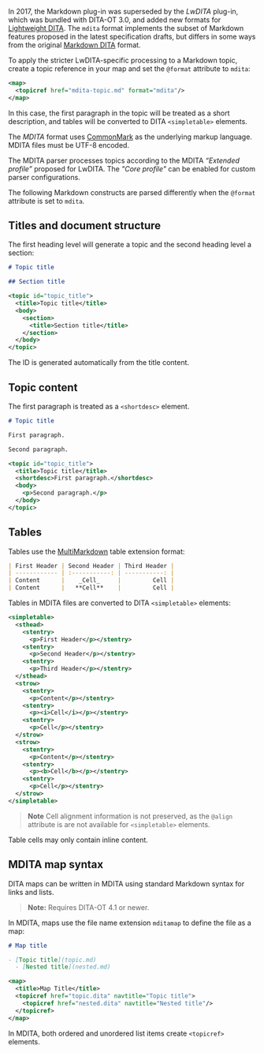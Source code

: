 In 2017, the Markdown plug-in was superseded by the _LwDITA_ plug-in, which was bundled with DITA-OT 3.0, and added new formats for [Lightweight DITA][LwDITA]. The `mdita` format implements the subset of Markdown features proposed in the latest specification drafts, but differs in some ways from the original [Markdown DITA](./Markdown-DITA-syntax.md) format.

To apply the stricter LwDITA-specific processing to a Markdown topic, create a topic reference in your map and set the `@format` attribute to `mdita`:

```xml
<map>
  <topicref href="mdita-topic.md" format="mdita"/>
</map>
```

In this case, the first paragraph in the topic will be treated as a short description, and tables will be converted to DITA `<simpletable>` elements.

The _MDITA_ format uses [CommonMark] as the underlying markup language. MDITA files must be UTF-8 encoded.

The MDITA parser processes topics according to the MDITA _“Extended profile”_ proposed for LwDITA. The _"Core profile"_ can be enabled for custom parser configurations.

The following Markdown constructs are parsed differently when the `@format` attribute is set to `mdita`.

## Titles and document structure

The first heading level will generate a topic and the second heading level a section:

```markdown
# Topic title

## Section title
```

```xml
<topic id="topic_title">
  <title>Topic title</title>
  <body>
    <section>
      <title>Section title</title>
    </section>
  </body>
</topic>
```

The ID is generated automatically from the title content.

## Topic content

The first paragraph is treated as a `<shortdesc>` element.

```markdown
# Topic title

First paragraph.

Second paragraph.
```

```xml
<topic id="topic_title">
  <title>Topic title</title>
  <shortdesc>First paragraph.</shortdesc>
  <body>
    <p>Second paragraph.</p>
  </body>
</topic>
```

## Tables

Tables use the [MultiMarkdown] table extension format:

```markdown
| First Header | Second Header | Third Header |
| ------------ | :-----------: | -----------: |
| Content      |    _Cell_     |         Cell |
| Content      |   **Cell**    |         Cell |
```

Tables in MDITA files are converted to DITA `<simpletable>` elements:

```xml
<simpletable>
  <sthead>
    <stentry>
      <p>First Header</p></stentry>
    <stentry>
      <p>Second Header</p></stentry>
    <stentry>
      <p>Third Header</p></stentry>
  </sthead>
  <strow>
    <stentry>
      <p>Content</p></stentry>
    <stentry>
      <p><i>Cell</i></p></stentry>
    <stentry>
      <p>Cell</p></stentry>
  </strow>
  <strow>
    <stentry>
      <p>Content</p></stentry>
    <stentry>
      <p><b>Cell</b></p></stentry>
    <stentry>
      <p>Cell</p></stentry>
  </strow>
</simpletable>
```

> **Note**
> Cell alignment information is not preserved, as the `@align` attribute is are not available for `<simpletable>` elements.

Table cells may only contain inline content.

## MDITA map syntax

DITA maps can be written in MDITA using standard Markdown syntax for links and lists.

<!-- Since 5.2 -->

> **Note:** Requires DITA-OT 4.1 or newer.

In MDITA, maps use the file name extension `mditamap` to define the file as a map:

```markdown
# Map title

- [Topic title](topic.md)
  - [Nested title](nested.md)
```

```xml
<map>
  <title>Map Title</title>
  <topicref href="topic.dita" navtitle="Topic title">
    <topicref href="nested.dita" navtitle="Nested title"/>
  </topicref>
</map>
```

In MDITA, both ordered and unordered list items create `<topicref>` elements.

[LwDITA]: https://docs.oasis-open.org/dita/LwDITA/v1.0/cn01/LwDITA-v1.0-cn01.html
[CommonMark]: https://commonmark.org/ 'CommonMark'
[MultiMarkdown]: https://fletcherpenney.net/multimarkdown/ 'MultiMarkdown'
